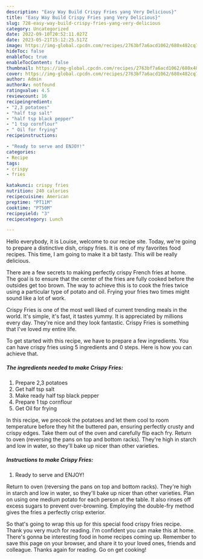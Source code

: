 ```yaml
---
description: "Easy Way Build Crispy Fries yang Very Delicious}"
title: "Easy Way Build Crispy Fries yang Very Delicious}"
slug: 728-easy-way-build-crispy-fries-yang-very-delicious
category: Uncategorized
date: 2022-09-10T20:52:11.027Z
date: 2023-05-21T15:12:25.517Z
image: https://img-global.cpcdn.com/recipes/2763bf7a6acd1062/680x482cq70/crispy-fries-recipe-main-photo.jpg
hideToc: false
enableToc: true
enableTocContent: false
thumbnail: https://img-global.cpcdn.com/recipes/2763bf7a6acd1062/680x482cq70/crispy-fries-recipe-main-photo.jpg
cover: https://img-global.cpcdn.com/recipes/2763bf7a6acd1062/680x482cq70/crispy-fries-recipe-main-photo.jpg
author: Admin
authorAv: notfound
ratingvalue: 4.5
reviewcount: 16
recipeingredient:
- "2,3 potatoes"
- "half tsp salt"
- "half tsp black pepper"
- "1 tsp cornflour"
- " Oil for frying"
recipeinstructions:

- "Ready to serve and ENJOY!"
categories:
- Recipe
tags:
- crispy
- fries

katakunci: crispy fries 
nutrition: 240 calories
recipecuisine: American
preptime: "PT11M"
cooktime: "PT50M"
recipeyield: "3"
recipecategory: Lunch

---
```



Hello everybody, it is Louise, welcome to our recipe site. Today, we're going to prepare a distinctive dish, crispy fries. It is one of my favorites food recipes. This time, I am going to make it a bit tasty. This will be really delicious.

There are a few secrets to making perfectly crispy French fries at home. The goal is to ensure that the center of the fries are fully cooked before the outsides get too brown. The way to achieve this is to cook the fries twice using a particular type of potato and oil. Frying your fries two times might sound like a lot of work.

Crispy Fries is one of the most well liked of current trending meals in the world. It's simple, it's fast, it tastes yummy. It is appreciated by millions every day. They're nice and they look fantastic. Crispy Fries is something that I've loved my entire life.


To get started with this recipe, we have to prepare a few ingredients. You can have crispy fries using 5 ingredients and 0 steps. Here is how you can achieve that.

<!--inarticleads1-->

##### The ingredients needed to make Crispy Fries:

1. Prepare 2,3 potatoes
1. Get half tsp salt
1. Make ready half tsp black pepper
1. Prepare 1 tsp cornflour
1. Get  Oil for frying


In this recipe, we precook the potatoes and let them cool to room temperature before they hit the buttered pan, ensuring perfectly crusty and crispy edges. Take them out of the oven and carefully flip each fry. Return to oven (reversing the pans on top and bottom racks). They&#39;re high in starch and low in water, so they&#39;ll bake up nicer than other varieties. 

<!--inarticleads2-->

##### Instructions to make Crispy Fries:


1. Ready to serve and ENJOY!

Return to oven (reversing the pans on top and bottom racks). They&#39;re high in starch and low in water, so they&#39;ll bake up nicer than other varieties. Plan on using one medium potato for each person at the table. It also rinses off excess sugars to prevent over-browning. Employing the double-fry method gives the fries a perfectly crisp exterior. 

So that's going to wrap this up for this special food crispy fries recipe. Thank you very much for reading. I'm confident you can make this at home. There's gonna be interesting food in home recipes coming up. Remember to save this page on your browser, and share it to your loved ones, friends and colleague. Thanks again for reading. Go on get cooking!
